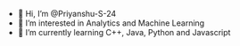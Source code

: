 - 👋 Hi, I’m @Priyanshu-S-24
- 👀 I’m interested in Analytics and Machine Learning
- 🌱 I’m currently learning C++, Java, Python and Javascript

